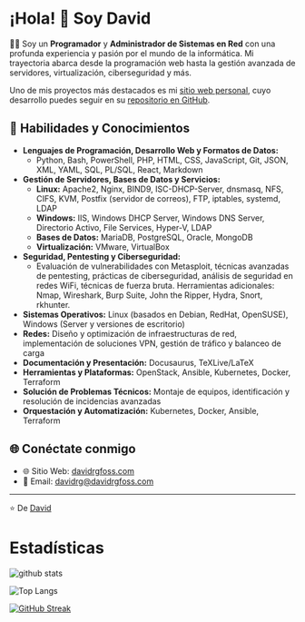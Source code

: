 # ¡Hola! 👋 Soy David

👨‍💻 Soy un **Programador** y **Administrador de Sistemas en Red** con una profunda experiencia y pasión por el mundo de la informática. Mi trayectoria abarca desde la programación web hasta la gestión avanzada de servidores, virtualización, ciberseguridad y más.

Uno de mis proyectos más destacados es mi [sitio web personal](https://www.davidrgfoss.com), cuyo desarrollo puedes seguir en su [repositorio en GitHub](https://github.com/davidrgfoss/davidrgfoss-web).

## 🚀 Habilidades y Conocimientos

- **Lenguajes de Programación, Desarrollo Web y Formatos de Datos:** 
  - Python, Bash, PowerShell, PHP, HTML, CSS, JavaScript, Git, JSON, XML, YAML, SQL, PL/SQL, React, Markdown
- **Gestión de Servidores, Bases de Datos y Servicios:**
  - **Linux:** Apache2, Nginx, BIND9, ISC-DHCP-Server, dnsmasq, NFS, CIFS, KVM, Postfix (servidor de correos), FTP, iptables, systemd, LDAP
  - **Windows:** IIS, Windows DHCP Server, Windows DNS Server, Directorio Activo, File Services, Hyper-V, LDAP
  - **Bases de Datos:** MariaDB, PostgreSQL, Oracle, MongoDB
  - **Virtualización:** VMware, VirtualBox
- **Seguridad, Pentesting y Ciberseguridad:** 
  - Evaluación de vulnerabilidades con Metasploit, técnicas avanzadas de pentesting, prácticas de ciberseguridad, análisis de seguridad en redes WiFi, técnicas de fuerza bruta. Herramientas adicionales: Nmap, Wireshark, Burp Suite, John the Ripper, Hydra, Snort, rkhunter.
- **Sistemas Operativos:** Linux (basados en Debian, RedHat, OpenSUSE), Windows (Server y versiones de escritorio)
- **Redes:** Diseño y optimización de infraestructuras de red, implementación de soluciones VPN, gestión de tráfico y balanceo de carga
- **Documentación y Presentación:** Docusaurus, TeXLive/LaTeX
- **Herramientas y Plataformas:** OpenStack, Ansible, Kubernetes, Docker, Terraform
- **Solución de Problemas Técnicos:** Montaje de equipos, identificación y resolución de incidencias avanzadas
- **Orquestación y Automatización:** Kubernetes, Docker, Ansible, Terraform

## 🌐 Conéctate conmigo

- 🌐 Sitio Web: [davidrgfoss.com](https://www.davidrgfoss.com)
- 📧 Email: [davidrg@davidrgfoss.com](mailto:davidrg@davidrgfoss.com)

---

⭐️ De [David](https://github.com/davidrgfoss)


# Estadísticas

![github stats](https://github-readme-stats.vercel.app/api?username=davidrgfoss&locale=es&show_icons=true&theme=dracula)

![Top Langs](https://github-readme-stats.vercel.app/api/top-langs/?username=davidrgfoss&locale=es&layout=compact&theme=dracula)

[![GitHub Streak](https://streak-stats.demolab.com?user=davidrgfoss&theme=dracula&mode=weekly&locale=es&date_format=j%2Fn%5B%2FY%5D)](https://git.io/streak-stats)
